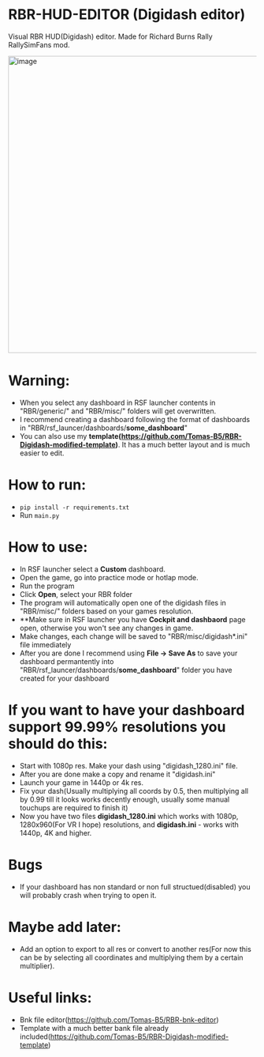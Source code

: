 # RBR-HUD-EDITOR (Digidash editor)
Visual RBR HUD(Digidash) editor. Made for Richard Burns Rally RallySimFans mod.

<img width="601" alt="image" src="https://user-images.githubusercontent.com/104921631/231551308-2cfbb120-ea24-4eaa-8d22-6116822254c5.png">

# Warning:
- When you select any dashboard in RSF launcher contents in "RBR/generic/" and "RBR/misc/" folders will get overwritten. 
- I recommend creating a dashboard following the format of dashboards in "RBR/rsf_launcer/dashboards/**some_dashboard**"
- You can also use my **template(https://github.com/Tomas-B5/RBR-Digidash-modified-template)**. It has a much better layout and is much easier to edit.

# How to run:
- `pip install -r requirements.txt`
- Run `main.py`

# How to use:
- In RSF launcher select a **Custom** dashboard.
- Open the game, go into practice mode or hotlap mode.
- Run the program
- Click **Open**, select your RBR folder
- The program will automatically open one of the digidash files in "RBR/misc/" folders based on your games resolution.
- **Make sure in RSF launcher you have **Cockpit and dashbaord** page open, otherwise you won't see any changes in game.
- Make changes, each change will be saved to "RBR/misc/digidash*.ini" file immediately
- After you are done I recommend using **File -> Save As** to save your dashboard permantently into "RBR/rsf_launcer/dashboards/**some_dashboard**" folder you have created for your dashboard

# If you want to have your dashboard support 99.99% resolutions you should do this:
- Start with 1080p res. Make your dash using "digidash_1280.ini" file.
- After you are done make a copy and rename it "digidash.ini"
- Launch your game in 1440p or 4k res.
- Fix your dash(Usually multiplying all coords by 0.5, then multiplying all by 0.99 till it looks works decently enough, usually some manual touchups are required to finish it)
- Now you have two files **digidash_1280.ini** which works with 1080p, 1280x960(For VR I hope) resolutions, and **digidash.ini** - works with 1440p, 4K and higher.

# Bugs 
- If your dashboard has non standard or non full structued(disabled) you will probably crash when trying to open it.

# Maybe add later:
- Add an option to export to all res or convert to another res(For now this can be by selecting all coordinates and multiplying them by a certain multiplier). 

# Useful links:
- Bnk file editor(https://github.com/Tomas-B5/RBR-bnk-editor)
- Template with a much better bank file already included(https://github.com/Tomas-B5/RBR-Digidash-modified-template)
